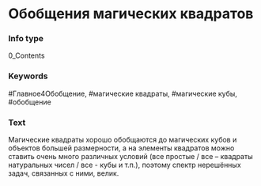 # Обобщения магических квадратов
### Info type
0_Contents
### Keywords
#Главное4Обобщение, #магические квадраты, #магические кубы, #обобщение
### Text
Магические квадраты хорошо обобщаются до магических кубов и объектов большей размерности, а на элементы квадратов можно ставить очень много различных условий (все простые / все – квадраты натуральных чисел / все - кубы и т.п.), поэтому спектр нерешённых задач, связанных с ними, велик.